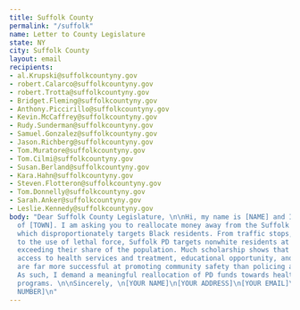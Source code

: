 ```yaml
---
title: Suffolk County
permalink: "/suffolk"
name: Letter to County Legislature
state: NY
city: Suffolk County
layout: email
recipients:
- al.Krupski@suffolkcountyny.gov
- robert.Calarco@suffolkcountyny.gov
- robert.Trotta@suffolkcountyny.gov
- Bridget.Fleming@suffolkcountyny.gov
- Anthony.Piccirillo@suffolkcountyny.gov
- Kevin.McCaffrey@suffolkcountyny.gov
- Rudy.Sunderman@suffolkcountyny.gov
- Samuel.Gonzalez@suffolkcountyny.gov
- Jason.Richberg@suffolkcountyny.gov
- Tom.Muratore@suffolkcountyny.gov
- Tom.Cilmi@suffolkcountyny.gov
- Susan.Berland@suffolkcountyny.gov
- Kara.Hahn@suffolkcountyny.gov
- Steven.Flotteron@suffolkcountyny.gov
- Tom.Donnelly@suffolkcountyny.gov
- Sarah.Anker@suffolkcountyny.gov
- Leslie.Kennedy@suffolkcountyny.gov
body: "Dear Suffolk County Legislature, \n\nHi, my name is [NAME] and I am a resident
  of [TOWN]. I am asking you to reallocate money away from the Suffolk County PD,
  which disproportionately targets Black residents. From traffic stops, to arrests,
  to the use of lethal force, Suffolk PD targets nonwhite residents at a rate far
  exceeding their share of the population. Much scholarship shows that a living wage,
  access to health services and treatment, educational opportunity, and stable housing
  are far more successful at promoting community safety than policing and prisons.
  As such, I demand a meaningful reallocation of PD funds towards healthcare and social
  programs. \n\nSincerely, \n[YOUR NAME]\n[YOUR ADDRESS]\n[YOUR EMAIL]\n[YOUR PHONE
  NUMBER]\n"
---
```


